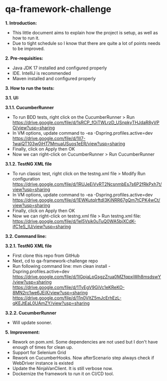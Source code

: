 # qa-framework-challenge
**1. Introduction:**
- This little document aims to explain how the project is setup, as well as how to run it.
- Due to tight schedule so I know that there are quite a lot of points needs to be improved.

**2. Pre-requisities:**
- Java JDK 17 installed and configured properly
- IDE. IntelliJ is recommended
- Maven installed and configured properly

**3. How to run the tests:**

**3.1. UI:**

**3.1.1. CucumberRunner**
- To run BDD tests, right click on the CucumberRunner > Run
https://drive.google.com/file/d/1sRCP_fOiTWLrzD_USnpkyTHJdaR8yVPO/view?usp=sharing
- In VM options, update command to -ea -Dspring.profiles.active=dev
https://drive.google.com/file/d/1II7-1waiQT103w0iHT7MmuaUSuos1eER/view?usp=sharing
- Finally, click on Apply then OK
- Now we can right-click on CucumberRunner > Run CucumberRunner

**3.1.2. TestNG XML file**

- To run classic test, right click on the testng.xml file > Modify Run configuration
https://drive.google.com/file/d/1RUJeEiVvRT2NcsnmbEs7s6P2fRkPxh7t/view?usp=sharing
- In VM options, update command to -ea -Dspring.profiles.active=dev
https://drive.google.com/file/d/1EWKutqIrftdI3KiNRR67gQm7tCPK4wCt/view?usp=sharing
- Finally, click on Apply then OK
- Now we can right-click on testng.xml file > Run testng.xml file:
https://drive.google.com/file/d/1el5Vsik0uTuQ0WA5bjXCdK-ifC1eS_IU/view?usp=sharing


**3.2. Command line:**

**3.2.1. TestNG XML file**

- First clone this repo from GitHub
- Next, cd to qa-framework-challenge repo
- Run following command line: mvn clean install -Dspring.profiles.active=dev
https://drive.google.com/file/d/1IGpjaLpGsgzZrua0MZfqpxiWh8msdswY/view?usp=sharing
https://drive.google.com/file/d/1TvEgV9GiVc1eKReKO-8MN2rc1we6JEiX/view?usp=sharing
https://drive.google.com/file/d/11n0VItZ5mJcErhEzL-qKEJtEaL0UAmZY/view?usp=sharing

**3.2.2. CucumberRunner**
- Will update sooner.

**5. Improvement:**
- Rework on pom.xml. Some dependencies are not used but I don't have enough of times for clean up.
- Support for Selenium Grid
- Rework on CucumberHooks. Now afterScenario step always check if WebDriver instance is existed
- Update the NinjaVanClient. It is still verbose now.
- Dockernize the framework to run it on CI/CD tool.
